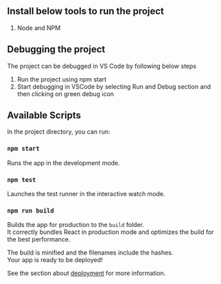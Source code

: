 ## Install below tools to run the project
1) Node and NPM

## Debugging the project
The project can be debugged in VS Code by following below steps
1) Run the project using npm start
2) Start debugging in VSCode by selecting Run and Debug section and then clicking on green debug icon

## Available Scripts

In the project directory, you can run:

### `npm start` 

Runs the app in the development mode.

### `npm test`

Launches the test runner in the interactive watch mode.

### `npm run build`

Builds the app for production to the `build` folder.\
It correctly bundles React in production mode and optimizes the build for the best performance.

The build is minified and the filenames include the hashes.\
Your app is ready to be deployed!

See the section about [deployment](https://facebook.github.io/create-react-app/docs/deployment) for more information.

